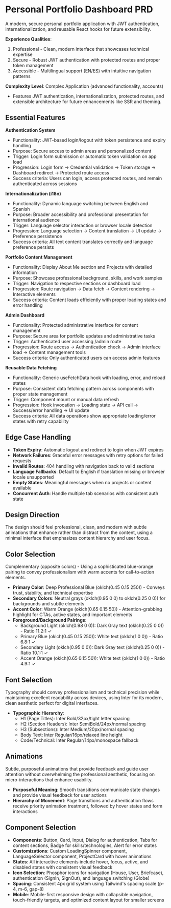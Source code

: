 # Personal Portfolio Dashboard PRD

A modern, secure personal portfolio application with JWT authentication, internationalization, and reusable React hooks for future extensibility.

**Experience Qualities**: 
1. Professional - Clean, modern interface that showcases technical expertise
2. Secure - Robust JWT authentication with protected routes and proper token management
3. Accessible - Multilingual support (EN/ES) with intuitive navigation patterns

**Complexity Level**: Complex Application (advanced functionality, accounts)
- Features JWT authentication, internationalization, protected routes, and extensible architecture for future enhancements like SSR and theming.

## Essential Features

**Authentication System**
- Functionality: JWT-based login/logout with token persistence and expiry handling
- Purpose: Secure access to admin areas and personalized content
- Trigger: Login form submission or automatic token validation on app load
- Progression: Login form → Credential validation → Token storage → Dashboard redirect → Protected route access
- Success criteria: Users can login, access protected routes, and remain authenticated across sessions

**Internationalization (i18n)**
- Functionality: Dynamic language switching between English and Spanish
- Purpose: Broader accessibility and professional presentation for international audience
- Trigger: Language selector interaction or browser locale detection
- Progression: Language selection → Content translation → UI update → Preference persistence
- Success criteria: All text content translates correctly and language preference persists

**Portfolio Content Management**
- Functionality: Display About Me section and Projects with detailed information
- Purpose: Showcase professional background, skills, and work samples
- Trigger: Navigation to respective sections or dashboard load
- Progression: Route navigation → Data fetch → Content rendering → Interactive elements
- Success criteria: Content loads efficiently with proper loading states and error handling

**Admin Dashboard**
- Functionality: Protected administrative interface for content management
- Purpose: Secure area for portfolio updates and administrative tasks
- Trigger: Authenticated user accessing /admin route
- Progression: Route access → Authentication check → Admin interface load → Content management tools
- Success criteria: Only authenticated users can access admin features

**Reusable Data Fetching**
- Functionality: Generic useFetchData hook with loading, error, and reload states
- Purpose: Consistent data fetching pattern across components with proper state management
- Trigger: Component mount or manual data refresh
- Progression: Hook invocation → Loading state → API call → Success/error handling → UI update
- Success criteria: All data operations show appropriate loading/error states with retry capability

## Edge Case Handling

- **Token Expiry**: Automatic logout and redirect to login when JWT expires
- **Network Failures**: Graceful error messages with retry options for failed requests
- **Invalid Routes**: 404 handling with navigation back to valid sections
- **Language Fallbacks**: Default to English if translation missing or browser locale unsupported
- **Empty States**: Meaningful messages when no projects or content available
- **Concurrent Auth**: Handle multiple tab scenarios with consistent auth state

## Design Direction

The design should feel professional, clean, and modern with subtle animations that enhance rather than distract from the content, using a minimal interface that emphasizes content hierarchy and user focus.

## Color Selection

Complementary (opposite colors) - Using a sophisticated blue-orange pairing to convey professionalism with warm accents for call-to-action elements.

- **Primary Color**: Deep Professional Blue (oklch(0.45 0.15 250)) - Conveys trust, stability, and technical expertise
- **Secondary Colors**: Neutral grays (oklch(0.95 0 0) to oklch(0.25 0 0)) for backgrounds and subtle elements
- **Accent Color**: Warm Orange (oklch(0.65 0.15 50)) - Attention-grabbing highlight for CTAs, active states, and important elements
- **Foreground/Background Pairings**: 
  - Background Light (oklch(0.98 0 0)): Dark Gray text (oklch(0.25 0 0)) - Ratio 11.2:1 ✓
  - Primary Blue (oklch(0.45 0.15 250)): White text (oklch(1 0 0)) - Ratio 6.8:1 ✓
  - Secondary Light (oklch(0.95 0 0)): Dark Gray text (oklch(0.25 0 0)) - Ratio 10.1:1 ✓
  - Accent Orange (oklch(0.65 0.15 50)): White text (oklch(1 0 0)) - Ratio 4.9:1 ✓

## Font Selection

Typography should convey professionalism and technical precision while maintaining excellent readability across devices, using Inter for its modern, clean aesthetic perfect for digital interfaces.

- **Typographic Hierarchy**: 
  - H1 (Page Titles): Inter Bold/32px/tight letter spacing
  - H2 (Section Headers): Inter SemiBold/24px/normal spacing  
  - H3 (Subsections): Inter Medium/20px/normal spacing
  - Body Text: Inter Regular/16px/relaxed line height
  - Code/Technical: Inter Regular/14px/monospace fallback

## Animations

Subtle, purposeful animations that provide feedback and guide user attention without overwhelming the professional aesthetic, focusing on micro-interactions that enhance usability.

- **Purposeful Meaning**: Smooth transitions communicate state changes and provide visual feedback for user actions
- **Hierarchy of Movement**: Page transitions and authentication flows receive priority animation treatment, followed by hover states and form interactions

## Component Selection

- **Components**: Button, Card, Input, Dialog for authentication, Tabs for content sections, Badge for skills/technologies, Alert for error states
- **Customizations**: Custom LoadingSpinner component, LanguageSelector component, ProjectCard with hover animations
- **States**: All interactive elements include hover, focus, active, and disabled states with consistent visual feedback
- **Icon Selection**: Phosphor icons for navigation (House, User, Briefcase), authentication (SignIn, SignOut), and language switching (Globe)
- **Spacing**: Consistent 4px grid system using Tailwind's spacing scale (p-4, m-6, gap-8)
- **Mobile**: Mobile-first responsive design with collapsible navigation, touch-friendly targets, and optimized content layout for smaller screens